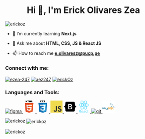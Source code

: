 <h1 align="center">Hi 👋, I'm Erick Olivares Zea</h1>
<p align="left"> <img src="https://komarev.com/ghpvc/?username=erickoz&label=Profile%20views&color=0e75b6&style=flat" alt="erickoz" /> </p>

- 🌱 I’m currently learning **Next.js**

- 💬 Ask me about **HTML, CSS, JS & React JS**

- 📫 How to reach me **e.olivaresz@pucp.pe**

<h3 align="left">Connect with me:</h3>
<p align="left">
<a href="https://linkedin.com/in/ezea-247" target="blank"><img align="center" src="https://dev-ee.com/wp-content/uploads/2023/02/linkedin.svg" alt="ezea-247" height="30" width="40" /></a>
<a href="https://instagram.com/aez247" target="blank"><img align="center" src="https://dev-ee.com/wp-content/uploads/2023/02/instagram.svg" alt="aez247" height="30" width="40" /></a>
<a href="https://github.com/erickOz" target="blank"><img align="center" src="https://dev-ee.com/wp-content/uploads/2023/02/square-github.svg" alt="erickOz" height="30" width="40" /></a>
</p>

<h3 align="left">Languages and Tools:</h3>
<p align="left"> <a href="https://www.figma.com/" target="_blank" rel="noreferrer"><img src="https://www.vectorlogo.zone/logos/figma/figma-icon.svg" alt="figma" width="40" height="40"/></a><a href="https://www.w3.org/html/" target="_blank" rel="noreferrer"> <img src="https://raw.githubusercontent.com/devicons/devicon/master/icons/html5/html5-original-wordmark.svg" alt="html5" width="40" height="40"/> </a> <a href="https://www.w3schools.com/css/" target="_blank" rel="noreferrer"> <img src="https://raw.githubusercontent.com/devicons/devicon/master/icons/css3/css3-original-wordmark.svg" alt="css3" width="40" height="40"/> </a>   <a href="https://developer.mozilla.org/en-US/docs/Web/JavaScript" target="_blank" rel="noreferrer"> <img src="https://raw.githubusercontent.com/devicons/devicon/master/icons/javascript/javascript-original.svg" alt="javascript" width="40" height="40"/> </a><a href="https://getbootstrap.com" target="_blank" rel="noreferrer"> <img src="https://github.com/devicons/devicon/raw/master/icons/bootstrap/bootstrap-plain.svg" alt="bootstrap" width="40" height="40"/> </a><a href="https://reactjs.org/" target="_blank" rel="noreferrer"> <img src="https://raw.githubusercontent.com/devicons/devicon/master/icons/react/react-original-wordmark.svg" alt="react" width="40" height="40"/> </a> <a href="https://git-scm.com/" target="_blank" rel="noreferrer"> <img src="https://www.vectorlogo.zone/logos/git-scm/git-scm-icon.svg" alt="git" width="40" height="40"/> </a><a href="https://www.mysql.com/" target="_blank" rel="noreferrer"> <img src="https://raw.githubusercontent.com/devicons/devicon/master/icons/mysql/mysql-original-wordmark.svg" alt="mysql" width="40" height="40"/> </a>   </p>

<p><img align="left" src="https://github-readme-stats.vercel.app/api/top-langs?username=erickoz&show_icons=true&locale=en&layout=compact" alt="erickoz" /></p>

<p>&nbsp;<img align="center" src="https://github-readme-stats.vercel.app/api?username=erickoz&show_icons=true&locale=en" alt="erickoz" /></p>

<p><img align="center" src="https://github-readme-streak-stats.herokuapp.com/?user=erickoz&" alt="erickoz" /></p>
